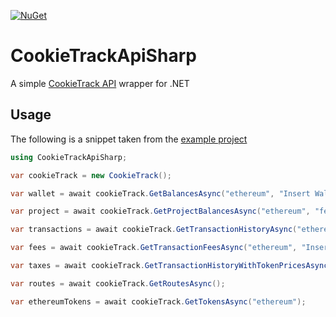[![NuGet](https://img.shields.io/nuget/v/CookieTrackApiSharp.svg)](https://www.nuget.org/packages/CookieTrackApiSharp)
# CookieTrackApiSharp
A simple [CookieTrack API](https://github.com/CookieTrack-io/cookietrack-api) wrapper for .NET

## Usage
The following is a snippet taken from the [example project](https://github.com/LeanZo/cookietrack-api-sharp/tree/main/CookieTrackApiSharp_Example)
   ```C#
   using CookieTrackApiSharp;

   var cookieTrack = new CookieTrack();

   var wallet = await cookieTrack.GetBalancesAsync("ethereum", "Insert Wallet Here");

   var project = await cookieTrack.GetProjectBalancesAsync("ethereum", "fees", "Insert Wallet Here");

   var transactions = await cookieTrack.GetTransactionHistoryAsync("ethereum", "Insert Wallet Here");

   var fees = await cookieTrack.GetTransactionFeesAsync("ethereum", "Insert Wallet Here");

   var taxes = await cookieTrack.GetTransactionHistoryWithTokenPricesAsync("ethereum", "Insert Wallet Here");

   var routes = await cookieTrack.GetRoutesAsync();

   var ethereumTokens = await cookieTrack.GetTokensAsync("ethereum");
   ```

